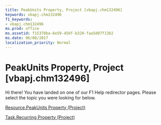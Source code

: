 ```yaml
---
title: PeakUnits Property, Project [vbapj.chm132496]
keywords: vbapj.chm132496
f1_keywords:
- vbapj.chm132496
ms.prod: office
ms.assetid: f15378ba-6e59-456f-b320-faa5d07f13b2
ms.date: 06/08/2017
localization_priority: Normal
---
```



# PeakUnits Property, Project [vbapj.chm132496]

Hi there! You have landed on one of our F1 Help redirector pages. Please select the topic you were looking for below.

[Resource.PeakUnits Property (Project)](http://msdn.microsoft.com/library/fc42afac-5488-41be-580f-1ac5a0d885fe%28Office.15%29.aspx)

[Task.Recurring Property (Project)](http://msdn.microsoft.com/library/e7d5aef4-3fac-976f-a3d1-7f5bd4c870cd%28Office.15%29.aspx)



